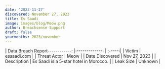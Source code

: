 ```yaml
---
date: '2023-11-27'
discovered: November 27, 2023
title: Es Saadi
image: images/blog/Meow.png
author: Breachsense Support
draft: false
yearmonths: 2023/november
---
```


| Data Breach Report------------:     |:-------------:    | :-----:|
| Victim      | essaadi.com      | 
| Threat Actor      | Meow      | 
| Date Discovered      | Nov 27, 2023      | 
| Description      | Es Saadi is a 5-star hotel in Morocco.      | 
| Leak Size      | Unknown      | 


